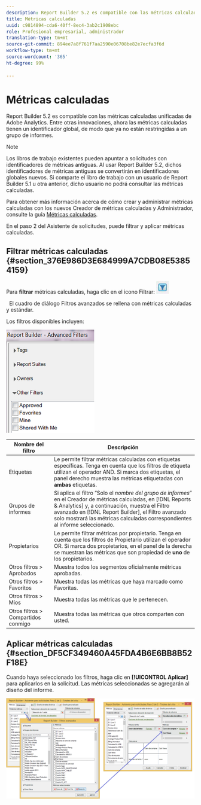 ```yaml
---
description: Report Builder 5.2 es compatible con las métricas calculadas unificadas de Adobe Analytics. Entre otras innovaciones, ahora las métricas calculadas tienen un identificador global, de modo que ya no están restringidas a un grupo de informes.
title: Métricas calculadas
uuid: c9814894-cda6-40ff-8ec4-3ab2c1908ebc
role: Profesional empresarial, administrador
translation-type: tm+mt
source-git-commit: 894ee7a8f761f7aa2590e06708be82e7ecfa3f6d
workflow-type: tm+mt
source-wordcount: '365'
ht-degree: 99%

---
```



# Métricas calculadas

Report Builder 5.2 es compatible con las métricas calculadas unificadas de Adobe Analytics. Entre otras innovaciones, ahora las métricas calculadas tienen un identificador global, de modo que ya no están restringidas a un grupo de informes.

>[!NOTE]
>
>Los libros de trabajo existentes pueden apuntar a solicitudes con identificadores de métricas antiguas. Al usar Report Builder 5.2, dichos identificadores de métricas antiguas se convertirán en identificadores globales nuevos. Si comparte el libro de trabajo con un usuario de Report Builder 5.1 u otra anterior, dicho usuario no podrá consultar las métricas calculadas.

Para obtener más información acerca de cómo crear y administrar métricas calculadas con los nuevos Creador de métricas calculadas y Administrador, consulte la guía [Métricas calculadas](https://docs.adobe.com/content/help/es-ES/analytics/components/calculated-metrics/cm-overview.html).

En el paso 2 del Asistente de solicitudes, puede filtrar y aplicar métricas calculadas.

## Filtrar métricas calculadas {#section_376E986D3E684999A7CDB08E53854159}

Para **filtrar** métricas calculadas, haga clic en el icono Filtrar:  ![](assets/segment_filter.png)

  El cuadro de diálogo Filtros avanzados se rellena con métricas calculadas y estándar.

Los filtros disponibles incluyen:

![](assets/advanced_filters.png)

| Nombre del filtro | Descripción |
|---|---|
| Etiquetas | Le permite filtrar métricas calculadas con etiquetas específicas. Tenga en cuenta que los filtros de etiqueta utilizan el operador AND. Si marca dos etiquetas, el panel derecho muestra las métricas etiquetadas con **ambas** etiquetas. |
| Grupos de informes | Si aplica el filtro “Solo el *nombre del grupo de informes*” en el Creador de métricas calculadas, en [!DNL Reports & Analytics] y, a continuación, muestra el Filtro avanzado en [!DNL Report Builder], el Filtro avanzado solo mostrará las métricas calculadas correspondientes al informe seleccionado. |
| Propietarios | Le permite filtrar métricas por propietario. Tenga en cuenta que los filtros de Propietario utilizan el operador OR. Si marca dos propietarios, en el panel de la derecha se muestran las métricas que son propiedad de **uno** de los propietarios. |
| Otros filtros > Aprobados | Muestra todos los segmentos oficialmente métricas aprobadas. |
| Otros filtros > Favoritos | Muestra todas las métricas que haya marcado como Favoritas. |
| Otros filtros > Míos | Muestra todas las métricas que le pertenecen. |
| Otros filtros > Compartidos conmigo | Muestra todas las métricas que otros comparten con usted. |

## Aplicar métricas calculadas {#section_DF5CF349460A45FDA4B6E6BB8B52F18E}

Cuando haya seleccionado los filtros, haga clic en **[!UICONTROL Aplicar]** para aplicarlos en la solicitud. Las métricas seleccionadas se agregarán al diseño del informe.

![](assets/filtering_for_metric.png)

